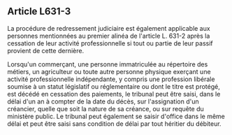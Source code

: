 Article L631-3
----
La procédure de redressement judiciaire est également applicable aux personnes
mentionnées au premier alinéa de l'article L. 631-2 après la cessation de leur
activité professionnelle si tout ou partie de leur passif provient de cette
dernière.

Lorsqu'un commerçant, une personne immatriculée au répertoire des métiers, un
agriculteur ou toute autre personne physique exerçant une activité
professionnelle indépendante, y compris une profession libérale soumise à un
statut législatif ou réglementaire ou dont le titre est protégé, est décédé en
cessation des paiements, le tribunal peut être saisi, dans le délai d'un an à
compter de la date du décès, sur l'assignation d'un créancier, quelle que soit
la nature de sa créance, ou sur requête du ministère public. Le tribunal peut
également se saisir d'office dans le même délai et peut être saisi sans
condition de délai par tout héritier du débiteur.

